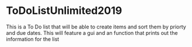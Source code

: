 # ToDoListUnlimited2019
This is a To Do list that will be able to create items and sort them by priorty and due dates. This will feature a gui and an function that prints out the information for the list
